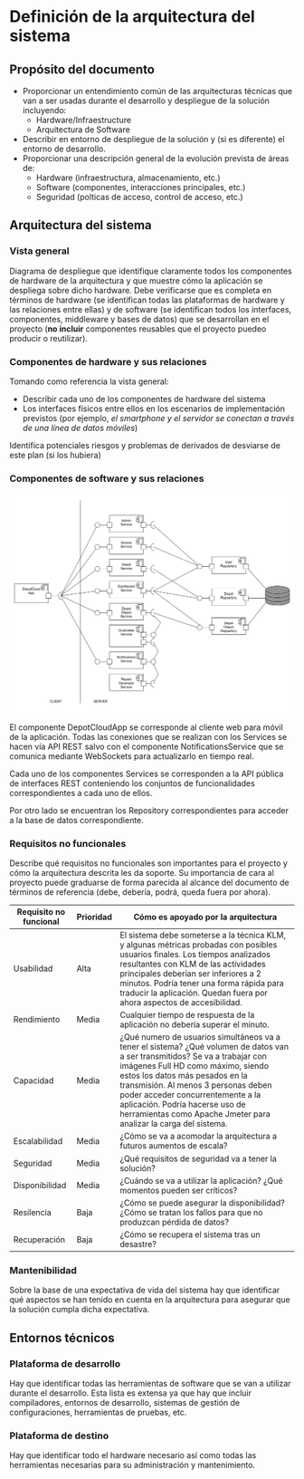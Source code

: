 # Definición de la arquitectura del sistema
## Propósito del documento
* Proporcionar un entendimiento común de las arquitecturas técnicas que van a ser usadas durante el desarrollo y despliegue de la solución incluyendo:
  * Hardware/Infraestructure
  * Arquitectura de Software
* Describir en entorno de despliegue de la solución y (si es diferente) el entorno de desarrollo.
* Proporcionar una descripción general de la evolución prevista de áreas de:
  * Hardware (infraestructura, almacenamiento, etc.)
  * Software (componentes, interacciones principales, etc.)
  * Seguridad (polticas de acceso, control de acceso, etc.)
## Arquitectura del sistema
### Vista general
Diagrama de despliegue que identifique claramente todos los componentes de hardware de la arquitectura y que muestre cómo la aplicación se despliega sobre dicho hardware.
Debe verificarse que es completa en términos de hardware (se identifican todas las plataformas de hardware y las relaciones entre ellas) y
de software (se identifican todos los interfaces, componentes, middleware y bases de datos) que se desarrollan en el proyecto 
(**no incluir** componentes reusables que el proyecto puedeo producir o reutilizar).
### Componentes de hardware y sus relaciones
Tomando como referencia la vista general:
* Describir cada uno de los componentes de hardware del sistema
* Los interfaces físicos entre ellos en los escenarios de implementación previstos (por ejemplo, _el smartphone y el servidor se conectan a través de una línea de datos móviles_)

Identifica potenciales riesgos y problemas de derivados de desviarse de este plan (si los hubiera)
### Componentes de software y sus relaciones
 
![CyC](images/CyC.png)

El componente DepotCloudApp se corresponde al cliente web para móvil de la aplicación. Todas las conexiones que se realizan con los Services se hacen vía API REST salvo con el componente NotificationsService que se comunica mediante WebSockets para actualizarlo en tiempo real.

Cada uno de los componentes Services se corresponden a la API pública de interfaces REST conteniendo los conjuntos de funcionalidades correspondientes a cada uno de ellos.

Por otro lado se encuentran los Repository correspondientes para acceder a la base de datos correspondiente.

### Requisitos no funcionales
Describe qué requisitos no funcionales son importantes para el proyecto y cómo la arquitectura descrita les da soporte. 
Su importancia de cara al proyecto puede graduarse de forma parecida al alcance del documento de términos de referencia 
(debe, debería, podrá, queda fuera por ahora).

| Requisito no funcional | Prioridad | Cómo es apoyado por la arquitectura |
| ---------------------- | --------- | ----------- |
| Usabilidad | Alta | El sistema debe someterse a la técnica KLM, y algunas métricas probadas con posibles usuarios finales. Los tiempos analizados resultantes con KLM de las actividades principales deberían ser inferiores a 2 minutos. Podría tener una forma rápida para traducir la aplicación. Quedan fuera por ahora aspectos de accesibilidad.
| Rendimiento | Media | Cualquier tiempo de respuesta de la aplicación no debería superar el minuto.
| Capacidad | Media | ¿Qué numero de usuarios simultáneos va a tener el sistema? ¿Qué volumen de datos van a ser transmitidos? Se va a trabajar con imágenes Full HD como máximo, siendo estos los datos más pesados en la transmisión. Al menos 3 personas deben poder acceder concurrentemente a la aplicación. Podría hacerse uso de herramientas como Apache Jmeter para analizar la carga del sistema.
| Escalabilidad | Media | ¿Cómo se va a acomodar la arquitectura a futuros aumentos de escala?
| Seguridad | Media | ¿Qué requisitos de seguridad va a tener la solución? 
| Disponibilidad | Media | ¿Cuándo se va a utilizar la aplicación? ¿Qué momentos pueden ser críticos?
| Resilencia | Baja | ¿Cómo se puede asegurar la disponibilidad? ¿Cómo se tratan los fallos para que no produzcan pérdida de datos?
| Recuperación | Baja | ¿Cómo se recupera el sistema tras un desastre?
### Mantenibilidad
Sobre la base de una expectativa de vida del sistema hay que identificar qué aspectos se han tenido en cuenta en la arquitectura
para asegurar que la solución cumpla dicha expectativa.
## Entornos técnicos
### Plataforma de desarrollo
Hay que identificar todas las herramientas de software que se van a utilizar durante el desarrollo. Esta lista es extensa ya que hay
que incluir compiladores, entornos de desarrollo, sistemas de gestión de configuraciones, herramientas de pruebas, etc.
### Plataforma de destino
Hay que identificar todo el hardware necesario así como todas las herramientas necesarias para su administración y mantenimiento.
